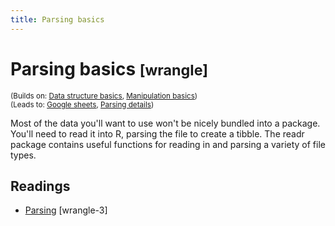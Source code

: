 ```yaml
---
title: Parsing basics
---
```


<!-- Generated automatically from parse-basics.yml. Do not edit by hand -->

# Parsing basics <small class='wrangle'>[wrangle]</small>
<small>(Builds on: [Data structure basics](data-structure-basics.md), [Manipulation basics](manip-basics.md))</small>  
<small>(Leads to: [Google sheets](googlesheets.md), [Parsing details](parse-details.md))</small>

Most of the data you'll want to use won't be nicely bundled into a package. You'll
need to read it into R, parsing the file to create a tibble. The readr package
contains useful functions for reading in and parsing a variety of file types.

## Readings

  * [Parsing](https://dcl-wrangle.stanford.edu/parse-basics.html) [wrangle-3]



